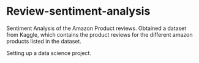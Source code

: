 # Review-sentiment-analysis

Sentiment Analysis of the Amazon Product reviews. Obtained a dataset from Kaggle, which contains the product reviews  for the different amazon products listed in the dataset.

Setting up a data science project.  